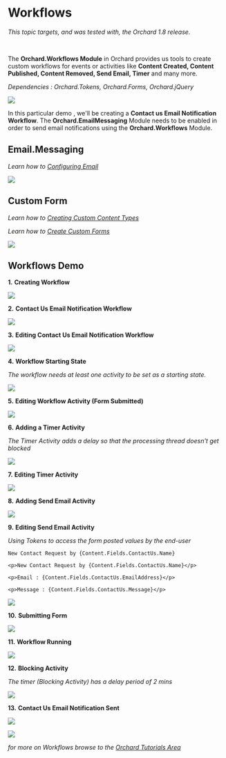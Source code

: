 Workflows
=========
*This topic targets, and was tested with, the Orchard 1.8 release.*

<br/>

The **Orchard.Workflows Module** in Orchard provides us tools to create custom workflows for events or activities like **Content Created, Content Published, Content Removed, Send Email, Timer** and many more.  

*Dependencies : Orchard.Tokens, Orchard.Forms, Orchard.jQuery*

![](../Upload/workflows/workflowsmodule.PNG)

In this particular demo , we'll be creating a **Contact us Email Notification Workflow**. The **Orchard.EmailMessaging** Module needs to be enabled in order to send email notifications using the **Orchard.Workflows** Module.

## Email.Messaging

*Learn how to [Configuring Email](Configuring-Email)*

![](../Upload/workflows/emailmodule.PNG)

## Custom Form

*Learn how to [Creating Custom Content Types](Creating-custom-content-types)*

*Learn how to [Create Custom Forms](Creating-Custom-Forms "Use Custom Form to create subscribe and contact us pages in Orchard")*

![](../Upload/workflows/contactform.PNG)

## Workflows Demo

**1.** **Creating Workflow**

![](../Upload/workflows/createnewworkflow.PNG)

**2.** **Contact Us Email Notification Workflow**

![](../Upload/workflows/contactnotification.PNG)

**3.** **Editing Contact Us Email Notification Workflow**

![](../Upload/workflows/workflowcreated.PNG)

**4.** **Workflow Starting State**

*The workflow needs at least one activity to be set as a starting state.*

![](../Upload/workflows/workflowstartingstate.PNG)

**5.** **Editing Workflow Activity (Form Submitted)**

![](../Upload/workflows/editingworkflowactivity.PNG)

**6.** **Adding a Timer Activity**

*The Timer Activity adds a delay so that the processing thread doesn't get blocked*

![](../Upload/workflows/addingtimer.PNG)

**7.** **Editing Timer Activity**

![](../Upload/workflows/editingtimer.PNG)

**8.** **Adding Send Email Activity**

![](../Upload/workflows/addingsendemail.PNG)

**9.** **Editing Send Email Activity**

*Using Tokens to access the form posted values by the end-user*

	New Contact Request by {Content.Fields.ContactUs.Name}

	<p>New Contact Request by {Content.Fields.ContactUs.Name}</p>

	<p>Email : {Content.Fields.ContactUs.EmailAddress}</p>

	<p>Message : {Content.Fields.ContactUs.Message}</p>

![](../Upload/workflows/editingsendemail.PNG)

**10.** **Submitting Form**

![](../Upload/workflows/submittingform.PNG)

**11.** **Workflow Running**

![](../Upload/workflows/workflowrunning.PNG)

**12.** **Blocking Activity**

*The timer (Blocking Activity) has a delay period of 2 mins*

![](../Upload/workflows/blockingactivity.PNG)

**13.** **Contact Us Email Notification Sent**

![](../Upload/workflows/emailsent.PNG)

![](../Upload/workflows/emailsent1.PNG)

*for more on Workflows browse to the [Orchard Tutorials Area](Orchard-TV)*
